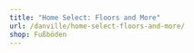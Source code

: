 ```yaml
---
title: "Home Select: Floors and More"
url: /danville/home-select-floors-and-more/
shop: Fußböden
---
```

